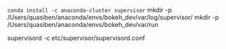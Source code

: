 `conda install -c anaconda-cluster supervisor`
mkdir -p /Users/quasiben/anaconda/envs/bokeh_dev/var/log/supervisor/
mkdir -p /Users/quasiben/anaconda/envs/bokeh_dev/var/run

supervisord -c etc/supervisor/supervisord.conf
